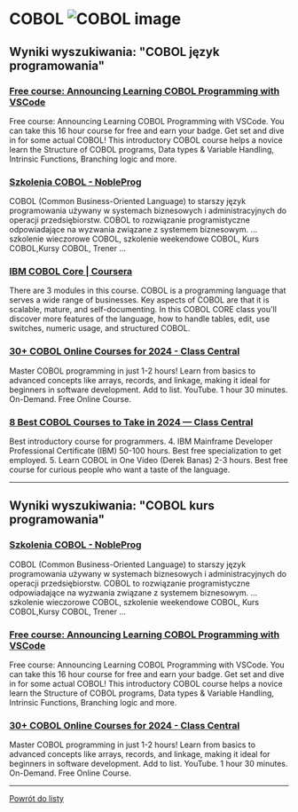 # COBOL ![COBOL image](https://www.tiobe.com/wp-content/themes/tiobe/tiobe-index/images/COBOL.png)

## Wyniki wyszukiwania: "COBOL język programowania" 

### [Free course: Announcing Learning COBOL Programming with VSCode](https://www.ibm.com/blogs/ibm-training/free-course-announcing-learning-cobol-programming-with-vscode/) 

 Free course: Announcing Learning COBOL Programming with VSCode. You can take this 16 hour course for free and earn your badge. Get set and dive in for some actual COBOL! This introductory COBOL course helps a novice learn the Structure of COBOL programs, Data types & Variable Handling, Intrinsic Functions, Branching logic and more.


### [Szkolenia COBOL - NobleProg](https://www.nobleprog.pl/szkolenia-cobol) 

 COBOL (Common Business-Oriented Language) to starszy język programowania używany w systemach biznesowych i administracyjnych do operacji przedsiębiorstw. COBOL to rozwiązanie programistyczne odpowiadające na wyzwania związane z systemem biznesowym. ... szkolenie wieczorowe COBOL, szkolenie weekendowe COBOL, Kurs COBOL,Kursy COBOL, Trener ...


### [IBM COBOL Core | Coursera](https://www.coursera.org/learn/ibm-cobol-core) 

 There are 3 modules in this course. COBOL is a programming language that serves a wide range of businesses. Key aspects of COBOL are that it is scalable, mature, and self-documenting. In this COBOL CORE class you'll discover more features of the language, how to handle tables, edit, use switches, numeric usage, and structured COBOL.


### [30+ COBOL Online Courses for 2024 - Class Central](https://www.classcentral.com/subject/cobol) 

 Master COBOL programming in just 1-2 hours! Learn from basics to advanced concepts like arrays, records, and linkage, making it ideal for beginners in software development. Add to list. YouTube. 1 hour 30 minutes. On-Demand. Free Online Course.


### [8 Best COBOL Courses to Take in 2024 — Class Central](https://www.classcentral.com/report/best-cobol-courses/) 

 Best introductory course for programmers. 4. IBM Mainframe Developer Professional Certificate (IBM) 50-100 hours. Best free specialization to get employed. 5. Learn COBOL in One Video (Derek Banas) 2-3 hours. Best free course for curious people who want a taste of the language.




---

## Wyniki wyszukiwania: "COBOL kurs programowania" 

### [Szkolenia COBOL - NobleProg](https://www.nobleprog.pl/szkolenia-cobol) 

 COBOL (Common Business-Oriented Language) to starszy język programowania używany w systemach biznesowych i administracyjnych do operacji przedsiębiorstw. COBOL to rozwiązanie programistyczne odpowiadające na wyzwania związane z systemem biznesowym. ... szkolenie wieczorowe COBOL, szkolenie weekendowe COBOL, Kurs COBOL,Kursy COBOL, Trener ...


### [Free course: Announcing Learning COBOL Programming with VSCode](https://www.ibm.com/blogs/ibm-training/free-course-announcing-learning-cobol-programming-with-vscode/) 

 Free course: Announcing Learning COBOL Programming with VSCode. You can take this 16 hour course for free and earn your badge. Get set and dive in for some actual COBOL! This introductory COBOL course helps a novice learn the Structure of COBOL programs, Data types & Variable Handling, Intrinsic Functions, Branching logic and more.


### [30+ COBOL Online Courses for 2024 - Class Central](https://www.classcentral.com/subject/cobol) 

 Master COBOL programming in just 1-2 hours! Learn from basics to advanced concepts like arrays, records, and linkage, making it ideal for beginners in software development. Add to list. YouTube. 1 hour 30 minutes. On-Demand. Free Online Course.




---

 [Powrót do listy](/home/mhz/Dokumenty/studia/sem4/awww/lab1/top20.md)